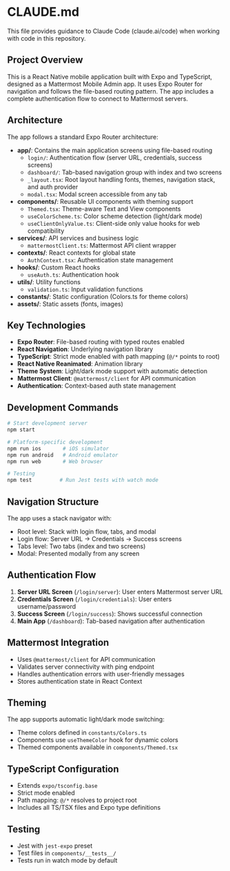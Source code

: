 # CLAUDE.md

This file provides guidance to Claude Code (claude.ai/code) when working with code in this repository.

## Project Overview

This is a React Native mobile application built with Expo and TypeScript, designed as a Mattermost Mobile Admin app. It uses Expo Router for navigation and follows the file-based routing pattern. The app includes a complete authentication flow to connect to Mattermost servers.

## Architecture

The app follows a standard Expo Router architecture:

- **app/**: Contains the main application screens using file-based routing
  - `login/`: Authentication flow (server URL, credentials, success screens)
  - `dashboard/`: Tab-based navigation group with index and two screens
  - `_layout.tsx`: Root layout handling fonts, themes, navigation stack, and auth provider
  - `modal.tsx`: Modal screen accessible from any tab
- **components/**: Reusable UI components with theming support
  - `Themed.tsx`: Theme-aware Text and View components
  - `useColorScheme.ts`: Color scheme detection (light/dark mode)
  - `useClientOnlyValue.ts`: Client-side only value hooks for web compatibility
- **services/**: API services and business logic
  - `mattermostClient.ts`: Mattermost API client wrapper
- **contexts/**: React contexts for global state
  - `AuthContext.tsx`: Authentication state management
- **hooks/**: Custom React hooks
  - `useAuth.ts`: Authentication hook
- **utils/**: Utility functions
  - `validation.ts`: Input validation functions
- **constants/**: Static configuration (Colors.ts for theme colors)
- **assets/**: Static assets (fonts, images)

## Key Technologies

- **Expo Router**: File-based routing with typed routes enabled
- **React Navigation**: Underlying navigation library
- **TypeScript**: Strict mode enabled with path mapping (`@/*` points to root)
- **React Native Reanimated**: Animation library
- **Theme System**: Light/dark mode support with automatic detection
- **Mattermost Client**: `@mattermost/client` for API communication
- **Authentication**: Context-based auth state management

## Development Commands

```bash
# Start development server
npm start

# Platform-specific development
npm run ios       # iOS simulator
npm run android   # Android emulator  
npm run web       # Web browser

# Testing
npm test         # Run Jest tests with watch mode
```

## Navigation Structure

The app uses a stack navigator with:
- Root level: Stack with login flow, tabs, and modal
- Login flow: Server URL → Credentials → Success screens
- Tabs level: Two tabs (index and two screens)
- Modal: Presented modally from any screen

## Authentication Flow

1. **Server URL Screen** (`/login/server`): User enters Mattermost server URL
2. **Credentials Screen** (`/login/credentials`): User enters username/password
3. **Success Screen** (`/login/success`): Shows successful connection
4. **Main App** (`/dashboard`): Tab-based navigation after authentication

## Mattermost Integration

- Uses `@mattermost/client` for API communication
- Validates server connectivity with ping endpoint
- Handles authentication errors with user-friendly messages
- Stores authentication state in React Context

## Theming

The app supports automatic light/dark mode switching:
- Theme colors defined in `constants/Colors.ts`
- Components use `useThemeColor` hook for dynamic colors
- Themed components available in `components/Themed.tsx`

## TypeScript Configuration

- Extends `expo/tsconfig.base`
- Strict mode enabled
- Path mapping: `@/*` resolves to project root
- Includes all TS/TSX files and Expo type definitions

## Testing

- Jest with `jest-expo` preset
- Test files in `components/__tests__/`
- Tests run in watch mode by default